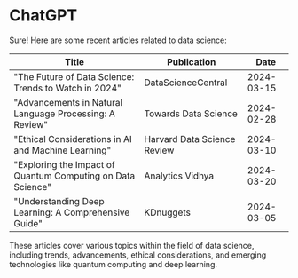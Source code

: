 # ChatGPT
Sure! Here are some recent articles related to data science:

| Title                                                        | Publication        | Date       |
|--------------------------------------------------------------|--------------------|------------|
| "The Future of Data Science: Trends to Watch in 2024"        | DataScienceCentral | 2024-03-15 |
| "Advancements in Natural Language Processing: A Review"       | Towards Data Science | 2024-02-28 |
| "Ethical Considerations in AI and Machine Learning"           | Harvard Data Science Review | 2024-03-10 |
| "Exploring the Impact of Quantum Computing on Data Science"   | Analytics Vidhya  | 2024-03-20 |
| "Understanding Deep Learning: A Comprehensive Guide"          | KDnuggets         | 2024-03-05 |

These articles cover various topics within the field of data science, including trends, advancements, ethical considerations, and emerging technologies like quantum computing and deep learning.

